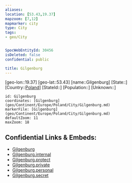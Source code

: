 ```yaml
---
aliases: 
location: [53.43,19.37]
mapzoom: [7,12] 
mapmarker: city 
type: City
tags:
- geo/City


SpocWebEntityId: 30456
isDeleted: false
confidential: public

title: Gilgenburg
---
```

[geo-lon::19.37]
[geo-lat::53.43]
[name::Gilgenburg]
[State::]
[Country::[Poland](geo/Continent/Europe/Poland.md)]
[StateId::]
[Population::]
[Unknown::]


```leaflet
id: Gilgenburg
coordinates: [Gilgenburg](geo/Continent/Europe/Poland/City/Gilgenburg.md)
markerFile: [Gilgenburg](geo/Continent/Europe/Poland/City/Gilgenburg.md)
defaultZoom: 11 
maxZoom: 18
```


## Confidential Links & Embeds: 
- [Gilgenburg](../../../../../../_public/geo/Continent/Europe/Poland/City/Gilgenburg.md) 
- [Gilgenburg.internal](../../../../../../_internal/geo/Continent/Europe/Poland/City/Gilgenburg.internal.md) 
- [Gilgenburg.protect](../../../../../../_protect/geo/Continent/Europe/Poland/City/Gilgenburg.protect.md) 
- [Gilgenburg.private](../../../../../../_private/geo/Continent/Europe/Poland/City/Gilgenburg.private.md) 
- [Gilgenburg.personal](../../../../../../_personal/geo/Continent/Europe/Poland/City/Gilgenburg.personal.md) 
- [Gilgenburg.secret](../../../../../../_secret/geo/Continent/Europe/Poland/City/Gilgenburg.secret.md) 
